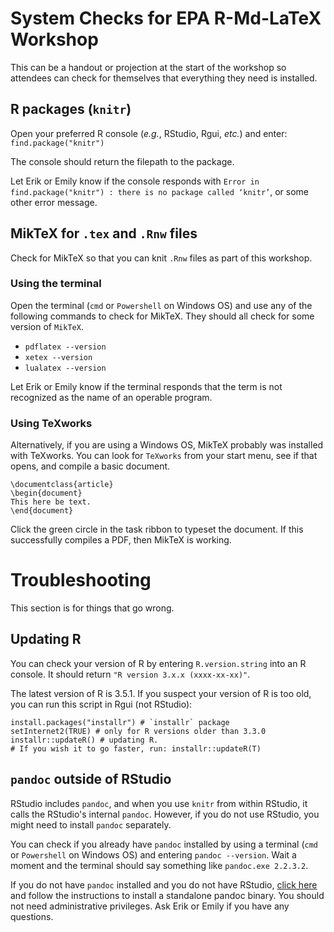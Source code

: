 # System Checks for EPA R-Md-LaTeX Workshop

This can be a handout or projection at the start of the workshop so attendees can check for themselves that everything they need is installed.

## R packages (`knitr`)

Open your preferred R console (*e.g.*, RStudio, Rgui, *etc.*) and enter: `find.package("knitr")`

The console should return the filepath to the package.

Let Erik or Emily know if the console responds with `Error in find.package("knitr") : there is no package called ‘knitr’`, or some other error message.

## MikTeX for `.tex` and `.Rnw` files

Check for MikTeX so that you can knit `.Rnw` files as part of this workshop.

### Using the terminal
Open the terminal (`cmd` or `Powershell` on Windows OS) and use any of the following commands to check for MikTeX. They should all check for some version of `MikTeX`. 
- `pdflatex --version`
- `xetex --version`
- `lualatex --version`

Let Erik or Emily know if the terminal responds that the term is not recognized as the name of an operable program.

### Using TeXworks
Alternatively, if you are using a Windows OS, MikTeX probably was installed with TeXworks. You can look for `TeXworks` from your start menu, see if that opens, and compile a basic document.

    \documentclass{article}
    \begin{document}
    This here be text.
    \end{document}

Click the green circle in the task ribbon to typeset the document. If this successfully compiles a PDF, then MikTeX is working.

# Troubleshooting

This section is for things that go wrong.

## Updating R
You can check your version of R by entering `R.version.string` into an R console. It should return `"R version 3.x.x (xxxx-xx-xx)"`. 

The latest version of R is 3.5.1. If you suspect your version of R is too old, you can run this script in Rgui (not RStudio):

    install.packages("installr") # `installr` package
    setInternet2(TRUE) # only for R versions older than 3.3.0
    installr::updateR() # updating R.
    # If you wish it to go faster, run: installr::updateR(T)

## `pandoc` outside of RStudio
RStudio includes `pandoc`, and when you use `knitr` from within RStudio, it calls the RStudio's internal `pandoc`. However, if you do not use RStudio, you might need to install `pandoc` separately.

You can check if you already have `pandoc` installed by using a terminal (`cmd` or `Powershell` on Windows OS) and entering `pandoc --version`. Wait a moment and the terminal should say something like `pandoc.exe 2.2.3.2`.

If you do not have `pandoc` installed and you do not have RStudio, [click here](https://pandoc.org/installing.html) and follow the instructions to install a standalone pandoc binary. You should not need administrative privileges. Ask Erik or Emily if you have any questions.

